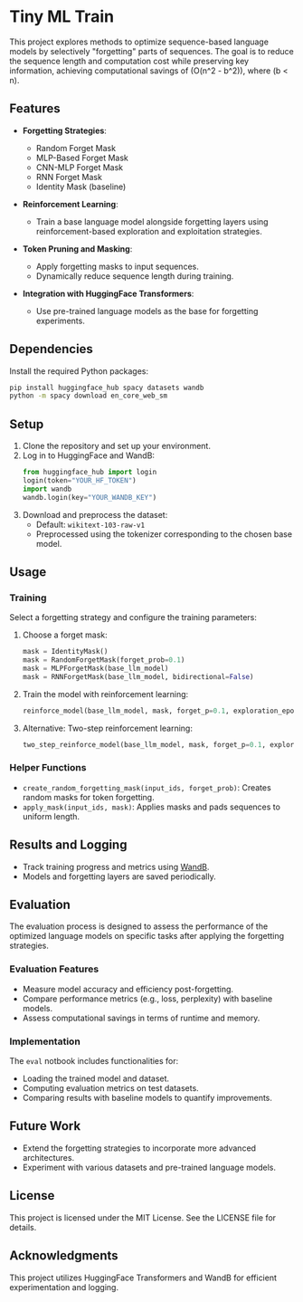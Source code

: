 
# Tiny ML Train

This project explores methods to optimize sequence-based language models by selectively "forgetting" parts of sequences. The goal is to reduce the sequence length and computation cost while preserving key information, achieving computational savings of \(O(n^2 - b^2)\), where \(b < n\).

## Features

- **Forgetting Strategies**: 
  - Random Forget Mask
  - MLP-Based Forget Mask
  - CNN-MLP Forget Mask
  - RNN Forget Mask
  - Identity Mask (baseline)

- **Reinforcement Learning**: 
  - Train a base language model alongside forgetting layers using reinforcement-based exploration and exploitation strategies.

- **Token Pruning and Masking**: 
  - Apply forgetting masks to input sequences.
  - Dynamically reduce sequence length during training.

- **Integration with HuggingFace Transformers**:
  - Use pre-trained language models as the base for forgetting experiments.

## Dependencies

Install the required Python packages:

```bash
pip install huggingface_hub spacy datasets wandb
python -m spacy download en_core_web_sm
```

## Setup

1. Clone the repository and set up your environment.
2. Log in to HuggingFace and WandB:
   ```python
   from huggingface_hub import login
   login(token="YOUR_HF_TOKEN")
   import wandb
   wandb.login(key="YOUR_WANDB_KEY")
   ```
3. Download and preprocess the dataset:
   - Default: `wikitext-103-raw-v1`
   - Preprocessed using the tokenizer corresponding to the chosen base model.

## Usage

### Training

Select a forgetting strategy and configure the training parameters:

1. Choose a forget mask:
   ```python
   mask = IdentityMask()
   mask = RandomForgetMask(forget_prob=0.1)
   mask = MLPForgetMask(base_llm_model)
   mask = RNNForgetMask(base_llm_model, bidirectional=False)
   ```

2. Train the model with reinforcement learning:
   ```python
   reinforce_model(base_llm_model, mask, forget_p=0.1, exploration_epochs=[0.75, 0.5, 0.25, 0], ...)
   ```

3. Alternative: Two-step reinforcement learning:
   ```python
   two_step_reinforce_model(base_llm_model, mask, forget_p=0.1, exploration_epochs=[True, False, ...], ...)
   ```

### Helper Functions

- `create_random_forgetting_mask(input_ids, forget_prob)`: Creates random masks for token forgetting.
- `apply_mask(input_ids, mask)`: Applies masks and pads sequences to uniform length.

## Results and Logging

- Track training progress and metrics using [WandB](https://wandb.ai/).
- Models and forgetting layers are saved periodically.

## Evaluation

The evaluation process is designed to assess the performance of the optimized language models on specific tasks after applying the forgetting strategies.

### Evaluation Features
- Measure model accuracy and efficiency post-forgetting.
- Compare performance metrics (e.g., loss, perplexity) with baseline models.
- Assess computational savings in terms of runtime and memory.

### Implementation
The `eval` notbook includes functionalities for:
- Loading the trained model and dataset.
- Computing evaluation metrics on test datasets.
- Comparing results with baseline models to quantify improvements.

## Future Work

- Extend the forgetting strategies to incorporate more advanced architectures.
- Experiment with various datasets and pre-trained language models.

## License

This project is licensed under the MIT License. See the LICENSE file for details.

## Acknowledgments

This project utilizes HuggingFace Transformers and WandB for efficient experimentation and logging.
